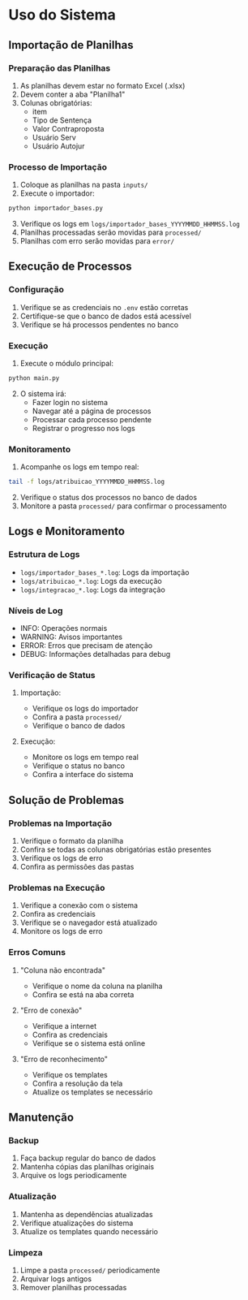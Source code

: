 # Uso do Sistema

## Importação de Planilhas

### Preparação das Planilhas

1. As planilhas devem estar no formato Excel (.xlsx)
2. Devem conter a aba "Planilha1"
3. Colunas obrigatórias:
   - item
   - Tipo de Sentença
   - Valor Contraproposta
   - Usuário Serv
   - Usuário Autojur

### Processo de Importação

1. Coloque as planilhas na pasta `inputs/`
2. Execute o importador:

```bash
python importador_bases.py
```

3. Verifique os logs em `logs/importador_bases_YYYYMMDD_HHMMSS.log`
4. Planilhas processadas serão movidas para `processed/`
5. Planilhas com erro serão movidas para `error/`

## Execução de Processos

### Configuração

1. Verifique se as credenciais no `.env` estão corretas
2. Certifique-se que o banco de dados está acessível
3. Verifique se há processos pendentes no banco

### Execução

1. Execute o módulo principal:

```bash
python main.py
```

2. O sistema irá:
   - Fazer login no sistema
   - Navegar até a página de processos
   - Processar cada processo pendente
   - Registrar o progresso nos logs

### Monitoramento

1. Acompanhe os logs em tempo real:

```bash
tail -f logs/atribuicao_YYYYMMDD_HHMMSS.log
```

2. Verifique o status dos processos no banco de dados
3. Monitore a pasta `processed/` para confirmar o processamento

## Logs e Monitoramento

### Estrutura de Logs

- `logs/importador_bases_*.log`: Logs da importação
- `logs/atribuicao_*.log`: Logs da execução
- `logs/integracao_*.log`: Logs da integração

### Níveis de Log

- INFO: Operações normais
- WARNING: Avisos importantes
- ERROR: Erros que precisam de atenção
- DEBUG: Informações detalhadas para debug

### Verificação de Status

1. Importação:

   - Verifique os logs do importador
   - Confira a pasta `processed/`
   - Verifique o banco de dados

2. Execução:
   - Monitore os logs em tempo real
   - Verifique o status no banco
   - Confira a interface do sistema

## Solução de Problemas

### Problemas na Importação

1. Verifique o formato da planilha
2. Confira se todas as colunas obrigatórias estão presentes
3. Verifique os logs de erro
4. Confira as permissões das pastas

### Problemas na Execução

1. Verifique a conexão com o sistema
2. Confira as credenciais
3. Verifique se o navegador está atualizado
4. Monitore os logs de erro

### Erros Comuns

1. "Coluna não encontrada"

   - Verifique o nome da coluna na planilha
   - Confira se está na aba correta

2. "Erro de conexão"

   - Verifique a internet
   - Confira as credenciais
   - Verifique se o sistema está online

3. "Erro de reconhecimento"
   - Verifique os templates
   - Confira a resolução da tela
   - Atualize os templates se necessário

## Manutenção

### Backup

1. Faça backup regular do banco de dados
2. Mantenha cópias das planilhas originais
3. Arquive os logs periodicamente

### Atualização

1. Mantenha as dependências atualizadas
2. Verifique atualizações do sistema
3. Atualize os templates quando necessário

### Limpeza

1. Limpe a pasta `processed/` periodicamente
2. Arquivar logs antigos
3. Remover planilhas processadas
